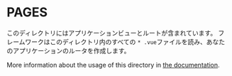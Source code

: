# PAGES


このディレクトリにはアプリケーションビューとルートが含まれています。
フレームワークはこのディレクトリ内のすべての `* .vue`ファイルを読み、あなたのアプリケーションのルータを作成します。

More information about the usage of this directory in [the documentation](https://nuxtjs.org/guide/routing).
